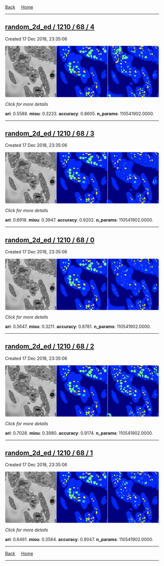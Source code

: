 
[Back](..)&nbsp;&nbsp;&nbsp;&nbsp;&nbsp;[Home](https://leapmanlab.github.io/snapshots)

---

<div class="summary"><a href="4"><h2>random_2d_ed / 1210 / 68 / 4</h2></a><p>Created 17 Dec 2018, 23:35:06
</p><a href="4"><img src="4/media/summary.png" align="center"></a><p>
<i>Click for more details</i>
</p></div>

**ari**: 0.5588. **miou**: 0.3233. **accuracy**: 0.8605. **n_params**: 110541902.0000. 

---

<div class="summary"><a href="3"><h2>random_2d_ed / 1210 / 68 / 3</h2></a><p>Created 17 Dec 2018, 23:35:06
</p><a href="3"><img src="3/media/summary.png" align="center"></a><p>
<i>Click for more details</i>
</p></div>

**ari**: 0.6918. **miou**: 0.3947. **accuracy**: 0.9202. **n_params**: 110541902.0000. 

---

<div class="summary"><a href="0"><h2>random_2d_ed / 1210 / 68 / 0</h2></a><p>Created 17 Dec 2018, 23:35:06
</p><a href="0"><img src="0/media/summary.png" align="center"></a><p>
<i>Click for more details</i>
</p></div>

**ari**: 0.5647. **miou**: 0.3211. **accuracy**: 0.8781. **n_params**: 110541902.0000. 

---

<div class="summary"><a href="2"><h2>random_2d_ed / 1210 / 68 / 2</h2></a><p>Created 17 Dec 2018, 23:35:06
</p><a href="2"><img src="2/media/summary.png" align="center"></a><p>
<i>Click for more details</i>
</p></div>

**ari**: 0.7028. **miou**: 0.3980. **accuracy**: 0.9174. **n_params**: 110541902.0000. 

---

<div class="summary"><a href="1"><h2>random_2d_ed / 1210 / 68 / 1</h2></a><p>Created 17 Dec 2018, 23:35:06
</p><a href="1"><img src="1/media/summary.png" align="center"></a><p>
<i>Click for more details</i>
</p></div>

**ari**: 0.6461. **miou**: 0.3564. **accuracy**: 0.9047. **n_params**: 110541902.0000. 

---

[Back](..)&nbsp;&nbsp;&nbsp;&nbsp;&nbsp;[Home](https://leapmanlab.github.io/snapshots)

---